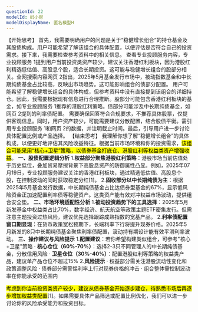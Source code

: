 ```yaml
---
questionId: 22
modelId: 蚂小财
modelDisplayName: 匿名模型H
---
```

【开始思考】 首先，我需要明确用户的问题是关于“稳健增长组合”的持仓基金及其股债构成。用户可能希望了解该组合的具体配置，以便评估是否符合自己的投资需求。接下来，我需要检查参考资料中的相关信息。
查看专业投顾服务内容，专业投顾服务 1提到用户当前投资类资产较少，建议关注香港红利板块，因为港股红利精选低估值、高股息个股，适合长期投资。这可能与稳健增长组合的股部分相关。全网搜索内容网页 2指出，2025年5月基金发行市场中，被动指数基金和中长期纯债基金占比较高，反映出市场趋势。这可能影响组合的债部分配置。
用户可能希望了解稳健增长组合的具体构成，但参考资料中没有直接提到该组合的详细持仓。因此，我需要根据现有信息进行合理推断。股部分可能包含香港红利板块的基金，如专业投顾服务 1推荐的港股红利策略。债部分可能涉及中长期纯债基金，如网页 2提到的利率债配置。
需要确保回答符合合规要求，不推荐具体股票，仅提供客观信息。同时，用户资产较少，可能需要建议分散配置，结合股债平衡。需引用专业投顾服务 1和网页 2的数据，并注明截止时间。最后，引导用户进一步讨论具体配置比例或产品选择。
【结束思考】
我理解你想了解“稳健增长组合”的具体构成，以便更好地评估其风险收益特征。根据当前市场环境和你的投资需求，<mark>该组合可能采用“核心+卫星”策略，以债券基金打底仓、港股红利等权益类资产增强收益</mark>。
**一、股债配置逻辑分析**
1.**权益部分聚焦港股红利策略**：港股市场当前估值处于历史低位，叠加贸易摩擦背景下高股息资产的防御属性凸显。例如，2025年07月19日，专业投顾服务建议关注的香港红利板块，通过精选低估值、高股息个股，在控制波动的同时获取稳定分红[1]。
2.**固收部分以中长期纯债为主**：根据2025年5月基金发行数据，中长期纯债基金占比达债券型基金的67%，显示低风险资金正加速配置利率债等稳健资产。这类资产能有效对冲权益市场波动，提供组合安全垫。
**二、市场环境适配性分析**
1.**被动投资趋势下的工具选择**：2025年5月新发基金中权益类占比70%，数字经济、航天航空等政策主题ETF密集发行。但需注意主题投资过热风险，建议优先选择跟踪成熟指数的宽基产品。
2.**利率债配置窗口期显现**：在货币政策宽松预期下，长端利率下行将提升现券价格。2025年5月新发的8只中长期纯债基金聚焦利率债配置，滚动持有期设计能有效平滑利率波动。
**三、操作建议与风险提示**
1.**配置建议**：若你希望构建类似组合，可参考"核心+卫星"策略
·
**核心仓位（60%-70%）**：选择2-3只不同管理人的中长期纯债基金，分散信用风险
·
**卫星仓位（30%-40%）**：配置港股红利等策略的权益类产品，建议单产品仓位不超过15%
2.**风险提示**
·
权益部分需关注港股流动性变化和政策调整风险
·
债券部分需警惕利率上行对现券价格的冲击
·
组合整体需控制波动率在你能承受的范围内

<mark>考虑到你当前投资类资产较少，建议从债券基金开始逐步建仓，待熟悉市场后再逐步增加权益类配置</mark>[1]。如果需要具体产品筛选或配置比例优化，我们可以进一步讨论你的风险承受能力和投资目标。